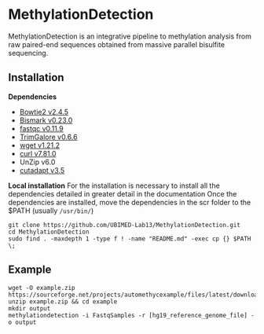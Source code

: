 # MethylationDetection


MethylationDetection is an integrative pipeline to methylation analysis from raw paired-end sequences obtained from massive parallel bisulfite sequencing.
## Installation

**Dependencies**
* [Bowtie2 v2.4.5](http://bowtie-bio.sourceforge.net/bowtie2/manual.shtml#building-from-source)
* [Bismark v0.23.0](https://www.bioinformatics.babraham.ac.uk/projects/bismark/)
* [fastqc v0.11.9](https://www.bioinformatics.babraham.ac.uk/projects/fastqc/)
* [TrimGalore v0.6.6](https://github.com/FelixKrueger/TrimGalore)
* [wget v1.21.2](https://www.gnu.org/software/wget/)
* [curl v7.81.0](https://curl.se/)
* UnZip v6.0
* [cutadapt v3.5](https://cutadapt.readthedocs.io/en/stable/installation.html)

**Local installation**
For the installation is necessary to install all the dependencies detailed in greater detail in the documentation
Once the dependencies are installed, move the dependencies in the scr folder to the $PATH (usually `/usr/bin/`)

```
git clone https://github.com/UBIMED-Lab13/MethylationDetection.git
cd MethylationDetection
sudo find . -maxdepth 1 -type f ! -name "README.md" -exec cp {} $PATH \;
```

## Example
```
wget -O example.zip https://sourceforge.net/projects/automethycexample/files/latest/download
unzip example.zip && cd example
mkdir output
methylationdetection -i FastqSamples -r [hg19_reference_genome_file] -o output
```
